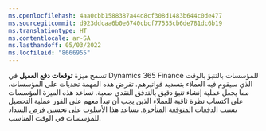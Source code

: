 ```yaml
---
ms.openlocfilehash: 4aa0cbb1588387a44d8cf308d1483b644c0de477
ms.sourcegitcommit: d923ddcaa6b0e6740cbcf77535cb6de781dc6b19
ms.translationtype: HT
ms.contentlocale: ar-SA
ms.lasthandoff: 05/03/2022
ms.locfileid: "8666955"
---
```

تسمح ميزة **توقعات دفع العميل** في Dynamics 365 Finance للمؤسسات بالتنبؤ بالوقت الذي سيقوم فيه العملاء بتسديد فواتيرهم. تفرض هذه المهمة تحديات على المؤسسات، مما يجعل عملية إنشاء تنبؤ دقيق بالتدفق النقدي صعبة. تساعد هذه الميزة المؤسسات على اكتساب نظرة ثاقبة للعملاء الذين يجب أن تبدأ معهم على الفور عملية التحصيل بسبب الدفعات المتوقعة المتأخرة. يساعد هذا الأسلوب على تحسين فرص السداد للمؤسسات في الوقت المناسب.
